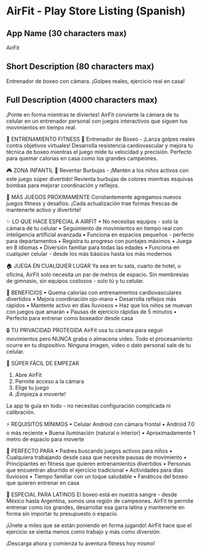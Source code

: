 # AirFit - Play Store Listing (Spanish)

## App Name (30 characters max)
AirFit

## Short Description (80 characters max)  
Entrenador de boxeo con cámara. ¡Golpes reales, ejercicio real en casa!

## Full Description (4000 characters max)

¡Ponte en forma mientras te diviertes! AirFit convierte la cámara de tu celular en un entrenador personal con juegos interactivos que siguen tus movimientos en tiempo real.

💪 ENTRENAMIENTO FITNESS
🥊 Entrenador de Boxeo - ¡Lanza golpes reales contra objetivos virtuales! Desarrolla resistencia cardiovascular y mejora tu técnica de boxeo mientras el juego mide tu velocidad y precisión. Perfecto para quemar calorías en casa como los grandes campeones.

🎮 ZONA INFANTIL
🫧 Reventar Burbujas - ¡Mantén a los niños activos con este juego súper divertido! Revienta burbujas de colores mientras esquivas bombas para mejorar coordinación y reflejos.

🚀 MÁS JUEGOS PRÓXIMAMENTE
Constantemente agregamos nuevos juegos fitness y desafíos. ¡Cada actualización trae formas frescas de mantenerte activo y divertirte!

✨ LO QUE HACE ESPECIAL A AIRFIT
• No necesitas equipos - solo la cámara de tu celular
• Seguimiento de movimientos en tiempo real con inteligencia artificial avanzada
• Funciona en espacios pequeños - perfecto para departamentos
• Registra tu progreso con puntajes máximos
• Juega en 8 idiomas
• Diversión familiar para todas las edades
• Funciona en cualquier celular - desde los más básicos hasta los más modernos

🏠 JUEGA EN CUALQUIER LUGAR
Ya sea en tu sala, cuarto de hotel, u oficina, AirFit solo necesita un par de metros de espacio. Sin membresías de gimnasio, sin equipos costosos - solo tú y tu celular.

💪 BENEFICIOS
• Quema calorías con entrenamientos cardiovasculares divertidos
• Mejora coordinación ojo-mano
• Desarrolla reflejos más rápidos
• Mantente activo en días lluviosos
• Haz que los niños se muevan con juegos que amarán
• Pausas de ejercicio rápidas de 5 minutos
• Perfecto para entrenar como boxeador desde casa

🔒 TU PRIVACIDAD PROTEGIDA
AirFit usa tu cámara para seguir movimientos pero NUNCA graba o almacena video. Todo el procesamiento ocurre en tu dispositivo. Ninguna imagen, video o dato personal sale de tu celular.

📱 SÚPER FÁCIL DE EMPEZAR
1. Abre AirFit
2. Permite acceso a la cámara
3. Elige tu juego
4. ¡Empieza a moverte!

La app te guía en todo - no necesitas configuración complicada ni calibración.

⚡ REQUISITOS MÍNIMOS
• Celular Android con cámara frontal
• Android 7.0 o más reciente
• Buena iluminación (natural o interior)
• Aproximadamente 1 metro de espacio para moverte

🌟 PERFECTO PARA
• Padres buscando juegos activos para niños
• Cualquiera trabajando desde casa que necesite pausas de movimiento
• Principiantes en fitness que quieren entrenamientos divertidos
• Personas que encuentran aburrido el ejercicio tradicional
• Actividades para días lluviosos
• Tiempo familiar con un toque saludable
• Fanáticos del boxeo que quieren entrenar en casa

🥊 ESPECIAL PARA LATINOS
El boxeo está en nuestra sangre - desde México hasta Argentina, somos una región de campeones. AirFit te permite entrenar como los grandes, desarrollar esa garra latina y mantenerte en forma sin importar tu presupuesto o espacio.

¡Únete a miles que se están poniendo en forma jugando! AirFit hace que el ejercicio se sienta menos como trabajo y más como diversión.

¡Descarga ahora y comienza tu aventura fitness hoy mismo!